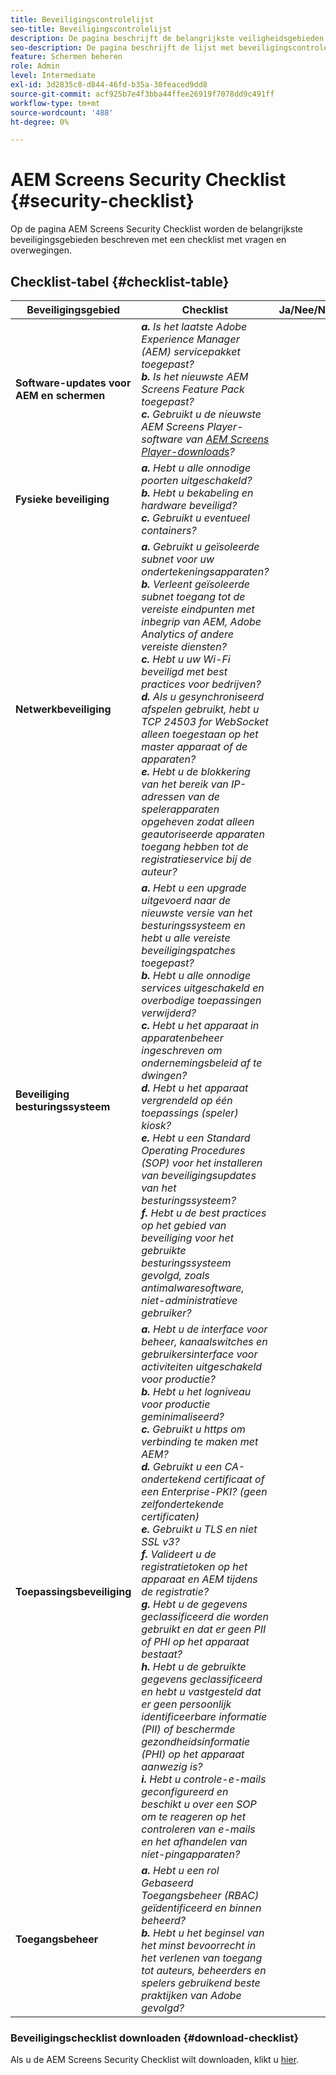 ```yaml
---
title: Beveiligingscontrolelijst
seo-title: Beveiligingscontrolelijst
description: De pagina beschrijft de belangrijkste veiligheidsgebieden met een controlelijst van vragen en overwegingen.
seo-description: De pagina beschrijft de lijst met beveiligingscontroles
feature: Schermen beheren
role: Admin
level: Intermediate
exl-id: 3d2835c8-d844-46fd-b35a-30feaced9dd8
source-git-commit: acf925b7e4f3bba44ffee26919f7078dd9c491ff
workflow-type: tm+mt
source-wordcount: '488'
ht-degree: 0%

---
```


# AEM Screens Security Checklist  {#security-checklist}

Op de pagina AEM Screens Security Checklist worden de belangrijkste beveiligingsgebieden beschreven met een checklist met vragen en overwegingen.

## Checklist-tabel {#checklist-table}

| **Beveiligingsgebied** | **Checklist** | **Ja/Nee/NA** |
|---|---|---|
| **Software-updates voor AEM en schermen** | ***a.*** *Is het laatste Adobe Experience Manager (AEM) servicepakket toegepast?* <br>***b.***  *Is het nieuwste AEM Screens Feature Pack toegepast?* <br>***c.*** *Gebruikt u de nieuwste AEM Screens Player-software van  [AEM Screens Player-downloads](https://download.macromedia.com/screens/)?* |
| **Fysieke beveiliging** | ***a.*** *Hebt u alle onnodige poorten uitgeschakeld?* <br>***b.***  *Hebt u bekabeling en hardware beveiligd?* <br>***c.*** *Gebruikt u eventueel containers?* |
| **Netwerkbeveiliging** | ***a.*** *Gebruikt u geïsoleerde subnet voor uw ondertekeningsapparaten?* <br>***b.***  *Verleent geïsoleerde subnet toegang tot de vereiste eindpunten met inbegrip van AEM, Adobe Analytics of andere vereiste diensten?* <br>***c.*** *Hebt u uw Wi-Fi beveiligd met best practices voor bedrijven?* <br>***d.*** *Als u gesynchroniseerd afspelen gebruikt, hebt u TCP 24503 for WebSocket alleen toegestaan op het master apparaat of de  apparaten?* <br>***e.*** *Hebt u de blokkering van het bereik van IP-adressen van de spelerapparaten opgeheven zodat alleen geautoriseerde apparaten toegang hebben tot de registratieservice bij de auteur?* |
| **Beveiliging besturingssysteem** | ***a.*** *Hebt u een upgrade uitgevoerd naar de nieuwste versie van het besturingssysteem en hebt u alle vereiste beveiligingspatches toegepast?* <br>***b.*** *Hebt u alle onnodige services uitgeschakeld en overbodige toepassingen verwijderd?* <br>***c.*** *Hebt u het apparaat in apparatenbeheer ingeschreven om ondernemingsbeleid af te dwingen?* <br>***d.*** *Hebt u het apparaat vergrendeld op één toepassings (speler) kiosk?* <br>***e.*** *Hebt u een Standard Operating Procedures (SOP) voor het installeren van beveiligingsupdates van het besturingssysteem?*<br>***f.*** *Hebt u de best practices op het gebied van beveiliging voor het gebruikte besturingssysteem gevolgd, zoals antimalwaresoftware, niet-administratieve gebruiker?* |
| **Toepassingsbeveiliging** | ***a.*** *Hebt u de interface voor beheer, kanaalswitches en gebruikersinterface voor activiteiten uitgeschakeld voor productie?* <br>***b.*** *Hebt u het logniveau voor productie geminimaliseerd?* <br>***c.*** *Gebruikt u https om verbinding te maken met AEM?* <br>***d.*** *Gebruikt u een CA-ondertekend certificaat of een Enterprise-PKI? (geen zelfondertekende certificaten)*<br>***e.*** *Gebruikt u TLS en niet SSL v3?*<br>***f.*** *Valideert u de registratietoken op het apparaat en AEM tijdens de registratie?*<br> ***g.*** *Hebt u de gegevens geclassificeerd die worden gebruikt en dat er geen PII of PHI op het apparaat bestaat?*<br> ***h.*** *Hebt u de gebruikte gegevens geclassificeerd en hebt u vastgesteld dat er geen persoonlijk identificeerbare informatie (PII) of beschermde gezondheidsinformatie (PHI) op het apparaat aanwezig is?*<br> ***i.*** *Hebt u controle-e-mails geconfigureerd en beschikt u over een SOP om te reageren op het controleren van e-mails en het afhandelen van niet-pingapparaten?* |
| **Toegangsbeheer** | ***a.*** *Hebt u een rol Gebaseerd Toegangsbeheer (RBAC) geïdentificeerd en binnen beheerd?* <br>***b.*** *Hebt u het beginsel van het minst bevoorrecht in het verlenen van toegang tot auteurs, beheerders en spelers gebruikend beste praktijken van Adobe gevolgd?* |

### Beveiligingschecklist downloaden {#download-checklist}

Als u de AEM Screens Security Checklist wilt downloaden, klikt u [hier](/help/user-guide/assets/AEMScreens-SecurityChecklist.pdf).
